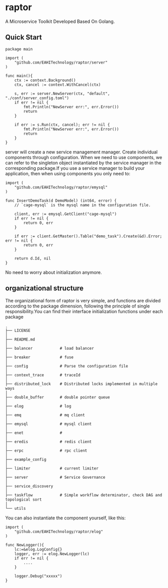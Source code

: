 # raptor
A Microservice Toolkit Developed Based On Golang.


## Quick Start

```
package main

import (
    "github.com/EAHITechnology/raptor/server"
)

func main(){
    ctx := context.Background()
    ctx, cancel := context.WithCancel(ctx)

    s, err := server.NewServer(ctx, "default", "./conf/server_config.toml")
    if err != nil {
    	fmt.Println("NewServer err:", err.Error())
    	return
    }
    
    if err := s.Run(ctx, cancel); err != nil {
    	fmt.Println("NewServer err:", err.Error())
    	return
    }
}
```

server will create a new service management manager. Create individual components through configuration.
When we need to use components, we can refer to the singleton object instantiated by the service manager in the corresponding package.If you use a service manager to build your application, then when using components you only need to:

```
import (
	"github.com/EAHITechnology/raptor/emysql"
)

func InsertDemoTask(d DemoModel) (int64, error) {
    // `cage-mysql` is the mysql name in the configuration file.

	client, err := emysql.GetClient("cage-mysql")
	if err != nil {
		return 0, err
	}

	if err := client.GetMaster().Table("demo_task").Create(&d).Error; err != nil {
		return 0, err
	}

	return d.Id, nil
}
```

No need to worry about initialization anymore.

## organizational structure
The organizational form of raptor is very simple, and functions are divided according to the package dimension, following the principle of single responsibility.You can find their interface initialization functions under each package

```
.
├── LICENSE
│
├── README.md
│
├── balancer            # load balancer
│
├── breaker             # fuse
│
├── config              # Parse the configuration file
│
├── context_trace       # traceId
│
├── distributed_lock    # Distributed locks implemented in multiple ways
│
├── double_buffer       # double pointer queue
│
├── elog                # log
│
├── emq                 # mq client
│
├── emysql              # mysql client
│
├── enet                # 
│
├── eredis              # redis client
│
├── erpc                # rpc client
│
├── example_config
│
├── limiter             # current limiter
│
├── server              # Service Governance 
│
├── service_discovery   
│
├── taskflow            # Simple workflow determinator, check DAG and topological sort
│
└── utils
```

You can also instantiate the component yourself, like this:

```
import (
    "github.com/EAHITechnology/raptor/elog"
)

func NewLogger(){
    lc:=&elog.LogConfig{}
    logger, err := elog.NewLogger(lc)
    if err != nil {
        ....
    }

    logger.Debug("xxxxx")
}
```